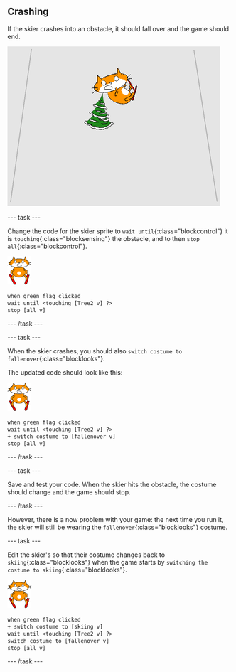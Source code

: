 ## Crashing

If the skier crashes into an obstacle, it should fall over and the game should end.

![skier crashed](images/skier_crash.png)

--- task ---

Change the code for the skier sprite to `wait until`{:class="blockcontrol"} it is `touching`{:class="blocksensing"} the obstacle, and to then `stop all`{:class="blockcontrol"}.

![skier sprite](images/skier_sprite_small.png)

```blocks
when green flag clicked
wait until <touching [Tree2 v] ?>
stop [all v]
```

--- /task ---

--- task ---

When the skier crashes, you should also `switch costume to fallenover`{:class="blocklooks"}.

The updated code should look like this:

![skier sprite](images/skier_sprite_small.png)

```blocks
when green flag clicked
wait until <touching [Tree2 v] ?>
+ switch costume to [fallenover v]
stop [all v]
```
--- /task ---

--- task ---

Save and test your code. When the skier hits the obstacle, the costume should change and the game should stop. 

--- /task ---

However, there is a now problem with your game: the next time you run it, the skier will still be wearing the `fallenover`{:class="blocklooks"} costume.

--- task ---

Edit the skier's so that their costume changes back to `skiing`{:class="blocklooks"} when the game starts by `switching the costume to skiing`{:class="blocklooks"}.

![skier sprite](images/skier_sprite_small.png)

```blocks
when green flag clicked
+ switch costume to [skiing v]
wait until <touching [Tree2 v] ?>
switch costume to [fallenover v]
stop [all v]
```
--- /task ---